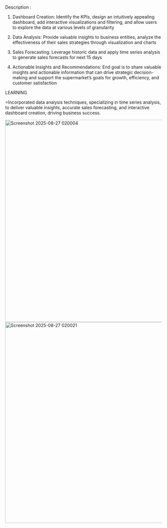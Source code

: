 Description :

1. Dashboard Creation: Identify the KPIs, design an intuitively appealing dashboard, add interactive visualizations and filtering, and allow users to explore the data at various levels of granularity

2. Data Analysis: Provide valuable insights to business entities, analyze the effectiveness of their sales strategies through visualization and charts

3. Sales Forecasting: Leverage historic data and apply time series analysis to generate sales forecasts for next 15 days

4. Actionable Insights and Recommendations: End goal is to share valuable insights and actionable information that can drive strategic decision-making and support the supermarket’s goals for growth, efficiency, and customer satisfaction



LEARNING

=Incorporated data analysis techniques, specializing in time series analysis, to deliver valuable insights, accurate sales forecasting, and interactive dashboard creation, driving business success.


<img width="1161" height="649" alt="Screenshot 2025-08-27 020004" src="https://github.com/user-attachments/assets/9de0d266-1467-4d0c-8be5-65ed19669c65" />

<img width="1157" height="645" alt="Screenshot 2025-08-27 020021" src="https://github.com/user-attachments/assets/d7080f4e-6dcf-4233-8e14-3abe570bd5fe" />
